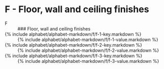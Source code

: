 <div data-role="collapsible" data-inset="false">
	<h1 class="cart-collapsible-div">F - Floor, wall and ceiling finishes</h1>


<dl>

<dt class="alphabet-table-key-two">
<div markdown="1">
F
</div>
</dt>
<dd class="alphabet-table-value">
<div markdown="1">
### Floor, wall and ceiling finishes
</div>
</dd>

<dt>
<div markdown="1">
{% include alphabet/alphabet-markdown/f/f-1-key.markdown %}
</div>
</dt>
<dd>
<div markdown="1">
{% include alphabet/alphabet-markdown/f/f-1-value.markdown %}
</div>
</dd>

<dt>
<div markdown="1">
{% include alphabet/alphabet-markdown/f/f-2-key.markdown %}
</div>
</dt>
<dd>
<div markdown="1">
{% include alphabet/alphabet-markdown/f/f-2-value.markdown %}
</div>

</dd>
<dt>
<div markdown="1">
{% include alphabet/alphabet-markdown/f/f-3-key.markdown %}
</div>
</dt>
<dd>
<div markdown="1">
{% include alphabet/alphabet-markdown/f/f-3-value.markdown %}
</div>
</dd>

</dl>

</div>